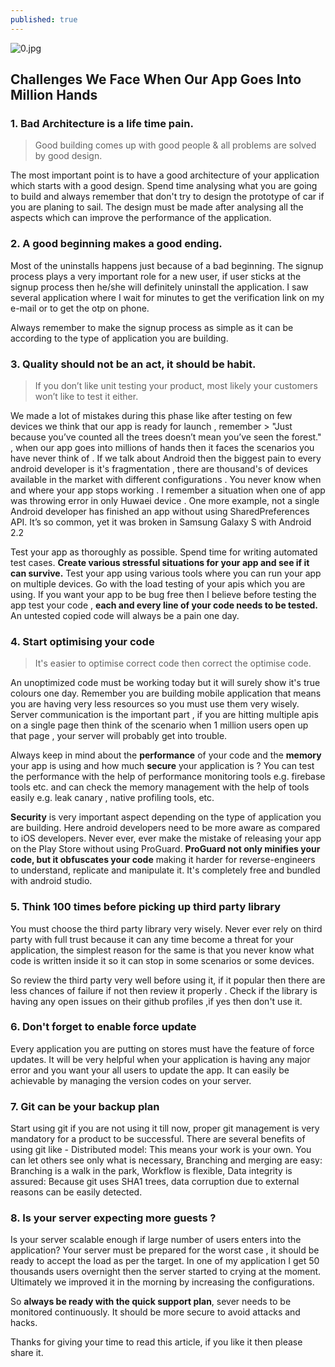 ```yaml
---
published: true
---
```

![0.jpg]({{site.baseurl}}/_posts/0.jpg)

## Challenges We Face When Our App Goes Into Million Hands

### 1. Bad Architecture is a life time pain.

> Good building comes up with good people & all problems are solved by good design.
  
  
The most important point is to have a good architecture of your application which starts with a good design. Spend time analysing what you are going to build and always remember that don't try to design the prototype of car if you are planing to sail. The design must be made after analysing all the aspects which can improve the performance of the application.



### 2. A good beginning makes a good ending.

Most of the uninstalls happens just because of a bad beginning. The signup process plays a very important role for a new user, if user sticks at the signup process then he/she will definitely uninstall the application. I saw several application where I wait for minutes to get the verification link on my e-mail or to get the otp on phone.

  Always remember to make the signup process as simple as it can be according to the type of application you are building.



### 3. Quality should not be an act, it should be habit.
  
> If you don’t like unit testing your product, most likely your customers won’t like to test it either.
  
We made a lot of mistakes during this phase like after testing on few devices we think that our app is ready for launch , remember > "Just because you’ve counted all the trees doesn’t mean you’ve seen the forest." , when our app goes into millions of hands then it faces the scenarios you have never think of . If we talk about Android then the biggest pain to every android developer is it's fragmentation , there are thousand's of devices available in the market with different configurations . You never know when and where your app stops working . I remember a situation when one of app was throwing error in only Huwaei device . One more example, not a single Android developer has finished an app without using SharedPreferences API. It’s so common, yet it was broken in Samsung Galaxy S with Android 2.2

  Test your app as thoroughly as possible. Spend time for writing automated test cases. **Create various stressful situations for your app and see if it can survive.** Test your app using various tools where you can run your app on multiple devices. Go with the load testing of your apis which you are using.
  If you want your app to be bug free then I believe before testing the app test your code , **each and every line of your code needs to be tested.** An untested copied code will always be a pain one day. 
  


### 4. Start optimising your code

> It's easier to optimise correct code then correct the optimise code.

An unoptimized code must be working today but it will surely show it's true colours one day. Remember you are building mobile application that means you are having very less resources so you must use them very wisely. Server communication is the important part , if you are hitting multiple apis on a single page then think of the scenario when 1 million users open up that page , your server will probably get into trouble. 

  Always keep in mind about the **performance** of your code and the **memory** your app is using and how much **secure** your application is ? You can test the performance with the help of performance monitoring tools e.g. firebase tools etc. and can check the memory management with the help of tools easily e.g. leak canary , native profiling tools, etc.
  
  **Security** is very important aspect depending on the type of application you are building. Here android developers need to be more aware as compared to iOS developers. Never ever, ever make the mistake of releasing your app on the Play Store without using ProGuard. **ProGuard not only minifies your code, but it obfuscates your code** making it harder for reverse-engineers to understand, replicate and manipulate it. It's completely free and bundled with android studio.



### 5. Think 100 times before picking up third party library

  You must choose the third party library very wisely. Never ever rely on third party with full trust because it can any time become a threat for your application, the simplest reason for the same is that you never know what code is written inside it so it can stop in some scenarios or some devices.
  
  So review the third party very well before using it, if it popular then there are less chances of failure if not then review it properly . Check if the library is having any open issues on their github profiles ,if yes then don't use it.



### 6. Don't forget to enable force update

Every application you are putting on stores must have the feature of force updates. It will be very helpful when your application is having any major error and you want your all users to update the app. It can easily be achievable by managing the version codes on your server.



### 7. Git can be your backup plan

Start using git if you are not using it till now, proper git management is very mandatory for a product to be successful. There are several benefits of using git like - Distributed model: This means your work is your own. You can let others see only what is necessary, Branching and merging are easy: Branching is a walk in the park, Workflow is flexible, Data integrity is assured: Because git uses SHA1 trees, data corruption due to external reasons can be easily detected.
 


### 8. Is your server expecting more guests ?

Is your server scalable enough if large number of users enters into the application? Your server must be prepared for the worst case , it should be ready to accept the load as per the target. In one of my application I get 50 thousands users overnight then the server started to crying at the moment. Ultimately we improved it in the morning by increasing the configurations.

So **always be ready with the quick support plan**, sever needs to be monitored continuously. It should be more secure to avoid attacks and hacks. 


Thanks for giving your time to read this article, if you like it then please share it.
 

